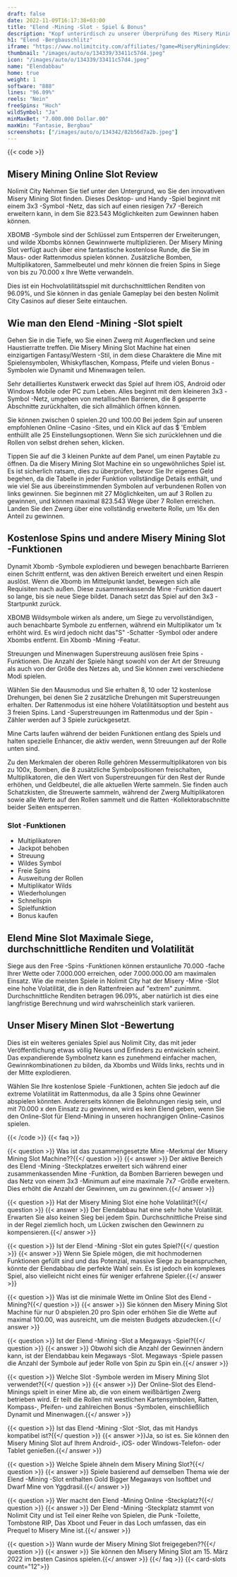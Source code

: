 ```yaml
---
draft: false
date: 2022-11-09T16:17:38+03:00
title: "Elend -Mining -Slot - Spiel & Bonus"
description: "Kopf unterirdisch zu unserer Überprüfung des Misery Mining Online Slot. Wir entdecken das Gameplay, die Funktionen und das, wo wir mit dem besten Casino -Bonus spielen können."
h1: "Elend -Bergbauschlitz"
iframe: "https://www.nolimitcity.com/affiliates/?game=MiseryMining&device=mobile"
thumbnail: "/images/auto/o/134339/33411c57d4.jpeg"
icon: "/images/auto/o/134339/33411c57d4.jpeg"
name: "Elendabbau"
home: true
weight: 1
software: "888"
lines: "96.09%"
reels: "Nein"
freeSpins: "Hoch"
wildSymbol: "Ja"
minMaxBet: "7.000.000 Dollar.00"
maxWin: "Fantasie, Bergbau"
screenshots: ["/images/auto/o/134342/82b56d7a2b.jpeg"]
---
```


{{< code >}}<h2>Misery Mining Online Slot Review</h2><p>Nolimit City Nehmen Sie tief unter den Untergrund, wo Sie den innovativen Misery Mining Slot finden. Dieses Desktop- und Handy -Spiel beginnt mit einem 3x3 -Symbol -Netz, das sich auf einen riesigen 7x7 -Bereich erweitern kann, in dem Sie 823.543 Möglichkeiten zum Gewinnen haben können.</p><p>XBOMB -Symbole sind der Schlüssel zum Entsperren der Erweiterungen, und wilde Xbombs können Gewinnwerte multiplizieren. Der Misery Mining Slot verfügt auch über eine fantastische kostenlose Runde, die Sie im Maus- oder Rattenmodus spielen können. Zusätzliche Bomben, Multiplikatoren, Sammelbeutel und mehr können die freien Spins in Siege von bis zu 70.000 x Ihre Wette verwandeln.</p><p>Dies ist ein Hochvolatilitätsspiel mit durchschnittlichen Renditen von 96.09%, und Sie können in das geniale Gameplay bei den besten Nolimit City Casinos auf dieser Seite eintauchen.</p><h2>Wie man den Elend -Mining -Slot spielt</h2><p>Gehen Sie in die Tiefe, wo Sie einen Zwerg mit Augenflecken und seine Haustierratte treffen. Die Misery Mining Slot Machine hat einen einzigartigen Fantasy/Western -Stil, in dem diese Charaktere die Mine mit Spielensymbolen, Whiskyflaschen, Kompass, Pfeife und vielen Bonus -Symbolen wie Dynamit und Minenwagen teilen.</p><p>Sehr detailliertes Kunstwerk erweckt das Spiel auf Ihrem iOS, Android oder Windows Mobile oder PC zum Leben. Alles beginnt mit dem kleineren 3x3 -Symbol -Netz, umgeben von metallischen Barrieren, die 8 gesperrte Abschnitte zurückhalten, die sich allmählich öffnen können.</p><p>Sie können zwischen 0 spielen.20 und 100.00 Bei jedem Spin auf unseren empfohlenen Online -Casino -Sites, und ein Klick auf das $ 'Emblem enthüllt alle 25 Einstellungsoptionen. Wenn Sie sich zurücklehnen und die Rollen von selbst drehen sehen, klicken.</p><p>Tippen Sie auf die 3 kleinen Punkte auf dem Panel, um einen Paytable zu öffnen. Da die Misery Mining Slot Machine ein so ungewöhnliches Spiel ist. Es ist sicherlich ratsam, dies zu überprüfen, bevor Sie Ihr eigenes Geld begehen, da die Tabelle in jeder Funktion vollständige Details enthält, und wie viel Sie aus übereinstimmenden Symbolen auf verbundenen Rollen von links gewinnen. Sie beginnen mit 27 Möglichkeiten, um auf 3 Rollen zu gewinnen, und können maximal 823.543 Wege über 7 Rollen erreichen. Landen Sie den Zwerg über eine vollständig erweiterte Rolle, um 16x den Anteil zu gewinnen.</p><h2>Kostenlose Spins und andere Misery Mining Slot -Funktionen</h2><p>Dynamit Xbomb -Symbole explodieren und bewegen benachbarte Barrieren einen Schritt entfernt, was den aktiven Bereich erweitert und einen Respin auslöst. Wenn die Xbomb im Mittelpunkt landet, bewegen sich alle Requisiten nach außen. Diese zusammenkassende Mine -Funktion dauert so lange, bis sie neue Siege bildet. Danach setzt das Spiel auf den 3x3 -Startpunkt zurück.</p><p>XBOMB Wildsymbole wirken als andere, um Siege zu vervollständigen, auch benachbarte Symbole zu entfernen, während ein Multiplikator um 1x erhöht wird. Es wird jedoch nicht das"S" -Schatter -Symbol oder andere Xbombs entfernt. Ein Xbomb -Mining -Featur.</p><p>Streuungen und Minenwagen Superstreuung auslösen freie Spins -Funktionen. Die Anzahl der Spiele hängt sowohl von der Art der Streuung als auch von der Größe des Netzes ab, und Sie können zwei verschiedene Modi spielen.</p><p>Wählen Sie den Mausmodus und Sie erhalten 8, 10 oder 12 kostenlose Drehungen, bei denen Sie 2 zusätzliche Drehungen mit Superstreuungen erhalten. Der Rattenmodus ist eine höhere Volatilitätsoption und besteht aus 3 freien Spins. Land -Superstreuungen im Rattenmodus und der Spin -Zähler werden auf 3 Spiele zurückgesetzt.</p><p>Mine Carts laufen während der beiden Funktionen entlang des Spiels und halten spezielle Enhancer, die aktiv werden, wenn Streuungen auf der Rolle unten sind.</p><p>Zu den Merkmalen der oberen Rolle gehören Messermultiplikatoren von bis zu 100x, Bomben, die 8 zusätzliche Symbolpositionen freischalten, Multiplikatoren, die den Wert von Superstreuungen für den Rest der Runde erhöhen, und Geldbeutel, die alle aktuellen Werte sammeln. Sie finden auch Schatzkisten, die Streuwerte sammeln, während der Zwerg Multiplikatoren sowie alle Werte auf den Rollen sammelt und die Ratten -Kollektorabschnitte beider Seiten entsperren.</p><h3>
Slot -Funktionen</h3><ul>
<li></span>
Multiplikatoren</li>
<li></span>
Jackpot behoben</li>
<li></span>
Streuung</li>
<li></span>
Wildes Symbol</li>
<li></span>
Freie Spins</li>
<li></span>
Ausweitung der Rollen</li>
<li></span>
Multiplikator Wilds</li>
<li></span>
Wiederholungen</li>
<li></span>
Schnellspin</li>
<li></span>
Spielfunktion</li>
<li></span>
Bonus kaufen</li></ul><h2>Elend Mine Slot Maximale Siege, durchschnittliche Renditen und Volatilität</h2><p>Siege aus den Free -Spins -Funktionen können erstaunliche 70.000 -fache Ihrer Wette oder 7.000.000 erreichen, oder 7.000.000.00 am maximalen Einsatz. Wie die meisten Spiele in Nolimit City hat der Misery -Mine -Slot eine hohe Volatilität, die in den Rattenfreien auf "extrem" zunimmt. Durchschnittliche Renditen betragen 96.09%, aber natürlich ist dies eine langfristige Berechnung und wird wahrscheinlich stark variieren.</p><h2>Unser Misery Minen Slot -Bewertung</h2><p>Dies ist ein weiteres geniales Spiel aus Nolimit City, das mit jeder Veröffentlichung etwas völlig Neues und Erfinders zu entwickeln scheint. Das expandierende Symbolnetz kann es zunehmend einfacher machen, Gewinnkombinationen zu bilden, da Xbombs und Wilds links, rechts und in der Mitte explodieren.</p><p>Wählen Sie Ihre kostenlose Spiele -Funktionen, achten Sie jedoch auf die extreme Volatilität im Rattenmodus, da alle 3 Spins ohne Gewinner abspielen könnten. Andererseits können die Belohnungen riesig sein, und mit 70.000 x den Einsatz zu gewinnen, wird es kein Elend geben, wenn Sie den Online-Slot für Elend-Mining in unseren hochrangigen Online-Casinos spielen.</p>
{{< /code >}}
{{< faq >}}

{{< question >}} Was ist das zusammengesetzte Mine -Merkmal der Misery Mining Slot Machine??{{</ question >}}
{{< answer >}} Der aktive Bereich des Elend -Mining -Steckplatzes erweitert sich während einer zusammenkassenden Mine -Funktion, da Bomben Barrieren bewegen und das Netz von einem 3x3 -Minimum auf eine maximale 7x7 -Größe erweitern. Dies erhöht die Anzahl der Gewinnen, um zu gewinnen.{{</ answer >}}

{{< question >}} Hat der Misery Mining Slot eine hohe Volatilität?{{</ question >}}
{{< answer >}} Der Elendabbau hat eine sehr hohe Volatilität. Erwarten Sie also keinen Sieg bei jedem Spin. Durchschnittliche Preise sind in der Regel ziemlich hoch, um Lücken zwischen den Gewinnern zu kompensieren.{{</ answer >}}

{{< question >}} Ist der Elend -Mining -Slot ein gutes Spiel?{{</ question >}}
{{< answer >}} Wenn Sie Spiele mögen, die mit hochmodernen Funktionen gefüllt sind und das Potenzial, massive Siege zu beanspruchen, könnte der Elendabbau die perfekte Wahl sein. Es ist jedoch ein komplexes Spiel, also vielleicht nicht eines für weniger erfahrene Spieler.{{</ answer >}}

{{< question >}} Was ist die minimale Wette im Online Slot des Elend -Mining?{{</ question >}}
{{< answer >}} Sie können den Misery Mining Slot Machine für nur 0 abspielen.20 pro Spin oder erhöhen Sie die Wette auf maximal 100.00, was ausreicht, um die meisten Budgets abzudecken.{{</ answer >}}

{{< question >}} Ist der Elend -Mining -Slot a Megaways -Spiel?{{</ question >}}
{{< answer >}} Obwohl sich die Anzahl der Gewinnen ändern kann, ist der Elendabbau kein Megaways -Slot. Megaways -Spiele passen die Anzahl der Symbole auf jeder Rolle von Spin zu Spin ein.{{</ answer >}}

{{< question >}} Welche Slot -Symbole werden im Misery Mining Slot verwendet?{{</ question >}}
{{< answer >}} Der Online-Slot des Elend-Minings spielt in einer Mine ab, die von einem weißbärtigen Zwerg betrieben wird. Er teilt die Rollen mit westlichen Kartensymbolen, Ratten, Kompass-, Pfeifen- und zahlreichen Bonus -Symbolen, einschließlich Dynamit und Minenwagen.{{</ answer >}}

{{< question >}} Ist das Elend -Mining -Slot -Slot, das mit Handys kompatibel ist?{{</ question >}}
{{< answer >}}Ja, so ist es. Sie können den Misery Mining Slot auf Ihrem Android-, iOS- oder Windows-Telefon- oder Tablet genießen.{{</ answer >}}

{{< question >}} Welche Spiele ähneln dem Misery Mining Slot?{{</ question >}}
{{< answer >}} Spiele basierend auf demselben Thema wie der Elend -Mining -Slot enthalten Gold Bigger Megaways von Isoftbet und Dwarf Mine von Yggdrasil.{{</ answer >}}

{{< question >}} Wer macht den Elend -Mining Online -Steckplatz?{{</ question >}}
{{< answer >}} Der Elend -Mining -Steckplatz stammt von Nolimit City und ist Teil einer Reihe von Spielen, die Punk -Toilette, Tombstone RIP, Das Xboot und Feuer in das Loch umfassen, das ein Prequel to Misery Mine ist.{{</ answer >}}

{{< question >}} Wann wurde der Misery Mining Slot freigegeben??{{</ question >}}
{{< answer >}} Sie können den Misery Mining Slot am 15. März 2022 im besten Casinos spielen.{{</ answer >}}
{{</ faq >}}
{{< card-slots count="12">}}